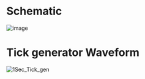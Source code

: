 # Schematic
![image](https://github.com/user-attachments/assets/cce080d3-7ff9-4238-8600-9761a87dc493)

# Tick generator Waveform
![1Sec_Tick_gen](https://github.com/user-attachments/assets/57432f6d-76c3-4c8d-a2a3-7bc8cdfcf3c5)
